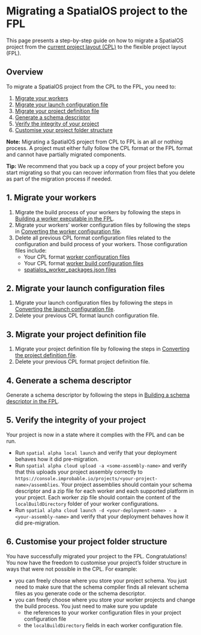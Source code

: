 # Migrating a SpatialOS project to the FPL
This page presents a step-by-step guide on how to migrate a SpatialOS project from the [current project layout (CPL)](https://docs.improbable.io/reference/latest/shared/reference/project-structure) to the flexible project layout (FPL).

## Overview
To migrate a SpatialOS project from the CPL to the FPL, you need to:
1. [Migrate your workers](#1-migrate-your-workers)
2. [Migrate your launch configuration file](#2-migrate-your-launch-configuration-files)
3. [Migrate your project definition file](#3-migrate-your-project-definition-file)
4. [Generate a schema descriptor](#4-generate-a-schema-descriptor)
5. [Verify the integrity of your project](#5-verify-the-integrity-of-your-project)
6. [Customise your project folder structure](#6-customise-your-project-folder-structure)

**Note:** Migrating a SpatialOS project from CPL to FPL is an all or nothing process. A project must either fully follow the CPL format or the FPL format and cannot have partially migrated components.

**Tip:** We recommend that you back up a copy of your project before you start migrating so that you can recover information from files that you delete as part of the migration process if needed.

## 1. Migrate your workers
1. Migrate the build process of your workers by following the steps in [Building a worker executable in the FPL](../build-process/worker-build-process.md).
2. Migrate your workers’ worker configuration files by following the steps in [Converting the worker configuration file](configs-conversion-guide.md#converting-the-worker-configuration-file).
3. Delete all previous CPL format configuration files related to the configuration and build process of your workers. Those configuration files include:
    - Your CPL format [worker configuration files](https://docs.improbable.io/reference/latest/shared/worker-configuration/worker-configuration)
    - Your CPL format [worker build configuration files](https://docs.improbable.io/reference/latest/shared/worker-configuration/worker-build)
    - [spatialos_worker_packages.json files](https://docs.improbable.io/reference/latest/shared/reference/file-formats/spatial-worker-packages)

## 2. Migrate your launch configuration files
1. Migrate your launch configuration files by following the steps in [Converting the launch configuration file](configs-conversion-guide.md#converting-the-launch-configuration-file).
2. Delete your previous CPL format launch configuration file.

## 3. Migrate your project definition file
1. Migrate your project definition file by following the steps in [Converting the project definition file](configs-conversion-guide.md#converting-the-project-definition-file).
2. Delete your previous CPL format project definition file.

## 4. Generate a schema descriptor
Generate a schema descriptor by following the steps in [Building a schema descriptor in the FPL](../build-process/schema-descriptor-build-process.md).

## 5. Verify the integrity of your project
Your project is now in a state where it complies with the FPL and can be run.
- Run `spatial alpha local launch` and verify that your deployment behaves how it did pre-migration.
- Run `spatial alpha cloud upload -a <some-assembly-name>` and verify that this uploads your project assembly correctly to `https://console.improbable.io/projects/<your-project-name>/assemblies`. Your project assemblies should contain your schema descriptor and a zip file for each worker and each supported platform in your project. Each worker zip file should contain the content of the `localBuildDirectory` folder of your worker configurations.
- Run `spatial alpha cloud launch -d <your-deployment-name> - a <your-assembly-name>` and verify that your deployment behaves how it did pre-migration.

## 6. Customise your project folder structure
You have successfully migrated your project to the FPL. Congratulations! You now have the freedom to customise your project’s folder structure in ways that were not possible in the CPL.
For example:
- you can freely choose where you store your project schema. You just need to make sure that the schema compiler finds all relevant schema files as you generate code or the schema descriptor.
- you can freely choose where you store your worker projects and change the build process. You just need to make sure you update 
  * the references to your worker configuration files in your project configuration file
  * the `localBuildDirectory` fields in each worker configuration file.
